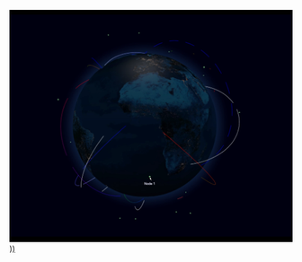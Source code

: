 [![Watch the video](https://github.com/next-free/globe-graph/blob/main/Screenshot%202024-09-27%20160024.png)))](https://github.com/next-free/globe-graph/raw/refs/heads/main/test.mp4)
